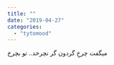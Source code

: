 ```yaml
---
title: ""
date: "2019-04-27"
categories: 
  - "tytomood"
---
```


میگفت چرخِ گردون گر نچرخد.. تو بچرخ
